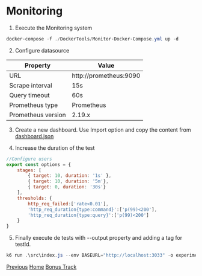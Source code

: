 # Monitoring
1. Execute the Monitoring system
```powershell
docker-compose -f ./DockerTools/Monitor-Docker-Compose.yml up -d
```

2. Configure datasource

|Property           | Value                  |
|-------------------|------------------------|
|URL                | http://prometheus:9090 |
|Scrape interval    |                    15s |
|Query timeout      |                    60s |
|Prometheus type    | Prometheus             |
|Prometheus version | 2.19.x                 |

3. Create a new dashboard. Use Import option and copy the content from [dashboard.json](./resources/dashboard.json)

4. Increase the duration of the test
```javascript
//Configure users
export const options = {
    stages: [
        { target: 10, duration: '1s' },
        { target: 10, duration: '5m'},
        { target: 0, duration: '30s'}
    ],
    thresholds: {
        http_req_failed:['rate<0.01'],
        'http_req_duration{type:command}':['p(99)<200'],
        'http_req_duration{type:query}':['p(99)<200']
    }
}
```
5. Finally execute de tests with --output property and adding a tag for testId.
```powershell
k6 run .\src\index.js --env BASEURL="http://localhost:3033" -o experimental-prometheus-rw --tag testid="4"
```

[Previous](6-Add%20Thresholds%2C%20Tags%20and%20Groups.md) [Home](../README.md) [Bonus Track](8-Adv%20Dynamic%20test.md)